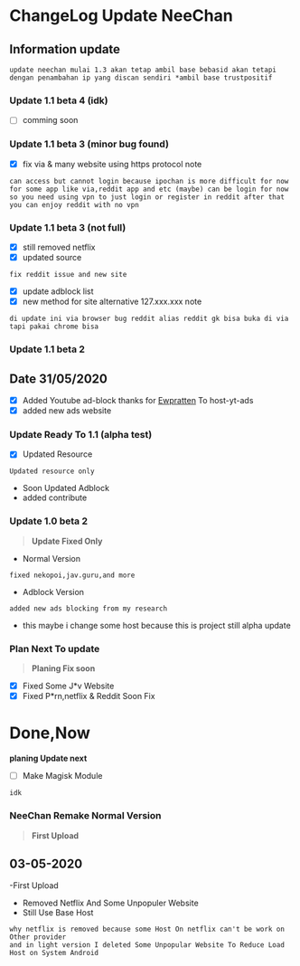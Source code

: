 # ChangeLog Update NeeChan


## Information update
```
update neechan mulai 1.3 akan tetap ambil base bebasid akan tetapi dengan penambahan ip yang discan sendiri *ambil base trustpositif
```

### Update 1.1 beta 4 (idk)
- [ ] comming soon

### Update 1.1 beta 3 (minor bug found)
- [x] fix via & many website using https protocol 
note 
```
can access but cannot login because ipochan is more difficult for now
for some app like via,reddit app and etc (maybe) can be login for now so you need using vpn to just login or register in reddit after that you can enjoy reddit with no vpn
```

### Update 1.1 beta 3 (not full)
- [x] still removed netflix 
- [x] updated source
```
fix reddit issue and new site
```
- [x] update adblock list
- [x] new method for site alternative 127.xxx.xxx
note
```
di update ini via browser bug reddit alias reddit gk bisa buka di via tapi pakai chrome bisa
```

### Update 1.1 beta 2
## Date 31/05/2020
- [x] Added Youtube ad-block
thanks for [Ewpratten](https://gist.github.com/Ewpratten/a25ae63a7200c02c850fede2f32453cf) To host-yt-ads 
- [x] added new ads website 

### Update Ready To 1.1 (alpha test)
- [x] Updated Resource
```
Updated resource only
```
- Soon Updated Adblock 
- added contribute 
### Update 1.0 beta 2
>**Update Fixed Only**
- Normal Version
```
fixed nekopoi,jav.guru,and more
```
- Adblock Version
```
added new ads blocking from my research
```
- this maybe i change some host because this is project still alpha update

### Plan Next To update
>**Planing Fix soon**
- [x] Fixed Some J*v Website
- [x] Fixed P*rn,netflix & Reddit Soon Fix
# Done,Now
 **planing Update next**
- [ ] Make Magisk Module
```
idk
```

### NeeChan Remake Normal Version
>**First Upload**
## 03-05-2020 
-First Upload
- Removed Netflix And Some Unpopuler Website
- Still Use Base Host 

```
why netflix is removed because some Host On netflix can't be work on Other provider
and in light version I deleted Some Unpopular Website To Reduce Load Host on System Android
```
